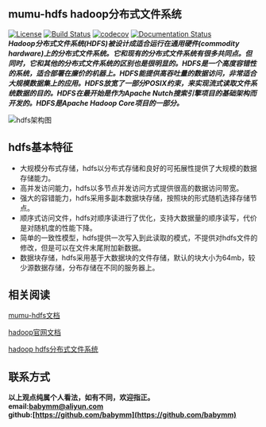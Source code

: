 ## mumu-hdfs hadoop分布式文件系统
[![License](https://img.shields.io/badge/License-Apache%202.0-blue.svg)](https://github.com/mumuhadoop/mumu-hdfs/blob/master/LICENSE)
[![Build Status](https://travis-ci.org/mumuhadoop/mumu-hdfs.svg?branch=master)](https://travis-ci.org/mumuhadoop/mumu-hdfs)
[![codecov](https://codecov.io/gh/mumuhadoop/mumu-hdfs/branch/master/graph/badge.svg)](https://codecov.io/gh/mumuhadoop/mumu-hdfs)
[![Documentation Status](https://readthedocs.org/projects/mumu-hdfs/badge/?version=latest)](https://mumu-hdfs.readthedocs.io/en/latest/?badge=latest)  
***Hadoop分布式文件系统(HDFS)被设计成适合运行在通用硬件(commodity hardware)上的分布式文件系统。它和现有的分布式文件系统有很多共同点。但同时，它和其他的分布式文件系统的区别也是很明显的。HDFS是一个高度容错性的系统，适合部署在廉价的机器上。HDFS能提供高吞吐量的数据访问，非常适合大规模数据集上的应用。HDFS放宽了一部分POSIX约束，来实现流式读取文件系统数据的目的。HDFS在最开始是作为Apache Nutch搜索引擎项目的基础架构而开发的。HDFS是Apache Hadoop Core项目的一部分。***

![hdfs架构图](http://hadoop.apache.org/docs/r1.0.4/cn/images/hdfsarchitecture.gif)  

## hdfs基本特征
- 大规模分布式存储，hdfs以分布式存储和良好的可拓展性提供了大规模的数据存储能力。
- 高并发访问能力，hdfs以多节点并发访问方式提供很高的数据访问带宽。
- 强大的容错能力，hdfs采用多副本数据块存储，按照块的形式随机选择存储节点。
- 顺序式访问文件，hdfs对顺序读进行了优化，支持大数据量的顺序读写，代价是对随机度的性能下降。
- 简单的一致性模型，hdfs提供一次写入到此读取的模式，不提供对hdfs文件的修改，但是可以在文件末尾附加新数据。
- 数据块存储，hdfs采用基于大数据块的文件存储，默认的块大小为64mb，较少源数据存储，分布存储在不同的服务器上。

## 相关阅读  
[mumu-hdfs文档](https://mumu-hdfs.readthedocs.io/en/latest/)  
  
[hadoop官网文档](http://hadoop.apache.org)

[hadoop hdfs分布式文件系统](http://hadoop.apache.org/docs/r1.0.4/cn/hdfs_design.html)  
## 联系方式
**以上观点纯属个人看法，如有不同，欢迎指正。  
email:<babymm@aliyun.com>  
github:[https://github.com/babymm](https://github.com/babymm)**